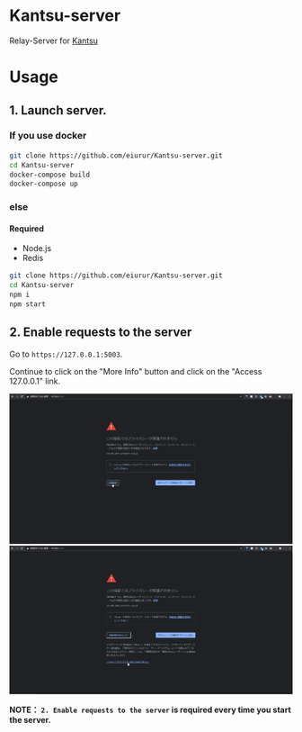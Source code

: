 # Kantsu-server

Relay-Server for <a href="https://github.com/eiurur/Kantsu" target="_blank">Kantsu</a>

# Usage

## 1. Launch server.

### If you use docker

```sh
git clone https://github.com/eiurur/Kantsu-server.git
cd Kantsu-server
docker-compose build
docker-compose up
```

### else

#### Required

- Node.js
- Redis

```sh
git clone https://github.com/eiurur/Kantsu-server.git
cd Kantsu-server
npm i
npm start
```

## 2. Enable requests to the server

Go to `https://127.0.0.1:5003`.

Continue to click on the "More Info" button and click on the "Access 127.0.0.1" link.

<img src="media/1.png" alt="step1" width="640" height="auto">
<img src="media/2.png" alt="step2" width="640" height="auto">

**NOTE： `2. Enable requests to the server` is required every time you start the server.**
